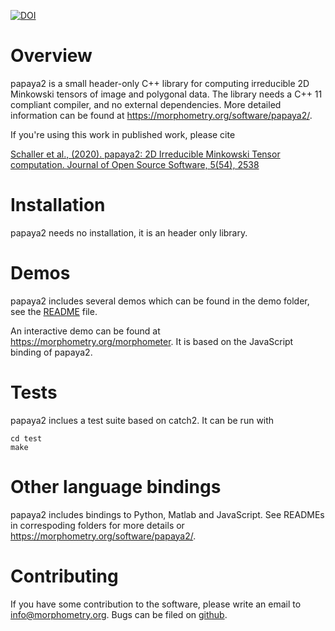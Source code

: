 [![DOI](https://joss.theoj.org/papers/10.21105/joss.02538/status.svg)](https://doi.org/10.21105/joss.02538)

# Overview

papaya2 is a small header-only C++ library for computing irreducible 2D Minkowski tensors of image and polygonal data.
The library needs a C++ 11 compliant compiler, and no external dependencies.
More detailed information can be found at <https://morphometry.org/software/papaya2/>.

If you're using this work in published work, please cite

[Schaller et al., (2020). papaya2: 2D Irreducible Minkowski Tensor computation. Journal of Open Source Software, 5(54), 2538](https://doi.org/10.21105/joss.02538)

# Installation

papaya2 needs no installation, it is an header only library.


# Demos

papaya2 includes several demos which can be found in the demo folder,
see the [README](https://github.com/morphometry/papaya2/blob/master/demos/README.md) file.

An interactive demo can be found at <https://morphometry.org/morphometer>.
It is based on the JavaScript binding of papaya2.


# Tests

papaya2 inclues a test suite based on catch2. It can be run with

    cd test
    make


# Other language bindings

papaya2 includes bindings to Python, Matlab and JavaScript.
See READMEs in correspoding folders for more details or <https://morphometry.org/software/papaya2/>.


# Contributing

If you have some contribution to the software, please write an email to <info@morphometry.org>.
Bugs can be filed on [github](https://github.com/morphometry/papaya2/issues).
